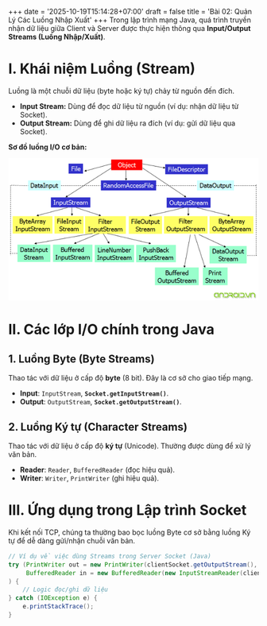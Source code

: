 +++
date = '2025-10-19T15:14:28+07:00'
draft = false
title = 'Bài 02: Quản Lý Các Luồng Nhập Xuất'
+++
Trong lập trình mạng Java, quá trình truyền nhận dữ liệu giữa Client và Server được thực hiện thông qua **Input/Output Streams (Luồng Nhập/Xuất)**.

# I. Khái niệm Luồng (Stream)
Luồng là một chuỗi dữ liệu (byte hoặc ký tự) chảy từ nguồn đến đích.
* **Input Stream:** Dùng để đọc dữ liệu từ nguồn (ví dụ: nhận dữ liệu từ Socket).
* **Output Stream:** Dùng để ghi dữ liệu ra đích (ví dụ: gửi dữ liệu qua Socket).

**Sơ đồ luồng I/O cơ bản:**

![Mô hình Java I/O Stream](bai2.png)

# II. Các lớp I/O chính trong Java

## 1. Luồng Byte (Byte Streams)
Thao tác với dữ liệu ở cấp độ **byte** (8 bit). Đây là cơ sở cho giao tiếp mạng.
* **Input**: `InputStream`, **`Socket.getInputStream()`**.
* **Output**: `OutputStream`, **`Socket.getOutputStream()`**.

## 2. Luồng Ký tự (Character Streams)
Thao tác với dữ liệu ở cấp độ **ký tự** (Unicode). Thường được dùng để xử lý văn bản.
* **Reader**: `Reader`, `BufferedReader` (đọc hiệu quả).
* **Writer**: `Writer`, `PrintWriter` (ghi hiệu quả).

# III. Ứng dụng trong Lập trình Socket
Khi kết nối TCP, chúng ta thường bao bọc luồng Byte cơ sở bằng luồng Ký tự để dễ dàng gửi/nhận chuỗi văn bản.

```java
// Ví dụ về việc dùng Streams trong Server Socket (Java)
try (PrintWriter out = new PrintWriter(clientSocket.getOutputStream(), true);
     BufferedReader in = new BufferedReader(new InputStreamReader(clientSocket.getInputStream()));
) {
    // Logic đọc/ghi dữ liệu
} catch (IOException e) {
    e.printStackTrace();
}